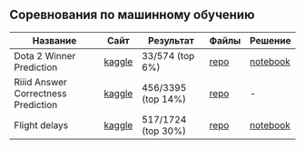 ## Соревнования по машинному обучению

|Название|Сайт|Результат|Файлы|Решение|
|---	|---	|---	|---	|---	|
|Dota 2 Winner Prediction|[kaggle](https://www.kaggle.com/c/mlcourse-dota2-win-prediction)|33/574 (top 6%)|[repo](mlcourse-dota2-win-prediction)|[notebook](mlcourse-dota2-win-prediction/catboost.ipynb)|
|Riiid Answer Correctness Prediction|[kaggle](https://www.kaggle.com/c/riiid-test-answer-prediction)|456/3395 (top 14%)|[repo](riiid-test-answer-prediction)|-|
|Flight delays|[kaggle](https://www.kaggle.com/c/flight-delays-fall-2018)|517/1724 (top 30%)|[repo](flight-delays-fall-2018)|[notebook](flight-delays-fall-2018/catboost.ipynb)|

